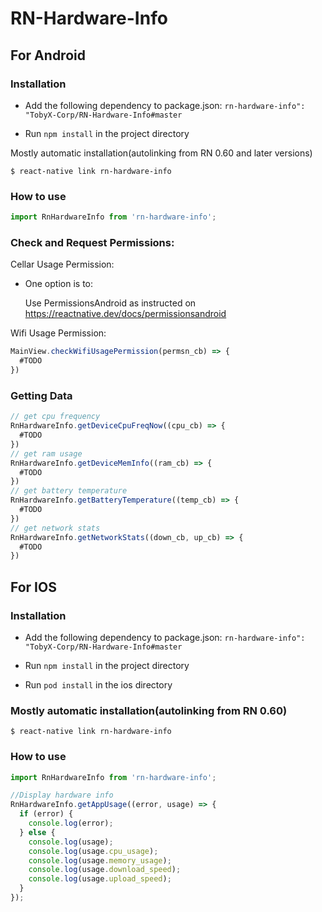 # RN-Hardware-Info


## For Android

### Installation
- Add the following dependency to package.json:
  `rn-hardware-info": "TobyX-Corp/RN-Hardware-Info#master`
  
- Run `npm install` in the project directory

Mostly automatic installation(autolinking from RN 0.60 and later versions)

`$ react-native link rn-hardware-info`

### How to use
```javascript
import RnHardwareInfo from 'rn-hardware-info';
```
### Check and Request Permissions:

Cellar Usage Permission:

- One option is to:

     Use PermissionsAndroid as instructed on https://reactnative.dev/docs/permissionsandroid

Wifi Usage Permission:
```javascript
MainView.checkWifiUsagePermission(permsn_cb) => {
  #TODO
})
```
### Getting Data
```javascript
// get cpu frequency
RnHardwareInfo.getDeviceCpuFreqNow((cpu_cb) => {
  #TODO
})
// get ram usage
RnHardwareInfo.getDeviceMemInfo((ram_cb) => {
  #TODO
})
// get battery temperature
RnHardwareInfo.getBatteryTemperature((temp_cb) => {
  #TODO
})
// get network stats
RnHardwareInfo.getNetworkStats((down_cb, up_cb) => {
  #TODO
})
```




## For IOS

### Installation
- Add the following dependency to package.json:
  `rn-hardware-info": "TobyX-Corp/RN-Hardware-Info#master`
  
- Run `npm install` in the project directory
 
- Run  `pod install` in the ios directory

### Mostly automatic installation(autolinking from RN 0.60)

`$ react-native link rn-hardware-info`

### How to use
```javascript
import RnHardwareInfo from 'rn-hardware-info';

//Display hardware info
RnHardwareInfo.getAppUsage((error, usage) => {
  if (error) {
    console.log(error);
  } else {
    console.log(usage);
    console.log(usage.cpu_usage);
    console.log(usage.memory_usage);
    console.log(usage.download_speed);
    console.log(usage.upload_speed);
  }
});
```

